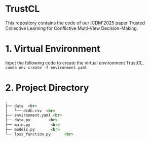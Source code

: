 # TrustCL
This repository contains the code of our ICDM'2025 paper Trusted Collective Learning for Conflictive Multi-View Decision-Making.

# 1.  Virtual Environment
Input the following code to create the virtual environment TrustCL. <br>
`conda env create -f environment.yaml`

# 2. Project Directory
```markdown
.
├── data  <br>      
│   └── dcdb.csv  <br>
├── environment.yaml <br>
├── data.py        <br>          
├── main.py         <br>                           
├── models.py       <br>           
└── loss_function.py      <br>             
```
